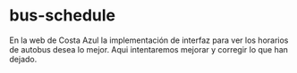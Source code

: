 # bus-schedule
En la web de Costa Azul la implementación de interfaz para ver los horarios de autobus desea lo mejor. Aqui intentaremos mejorar y corregir lo que han dejado.
